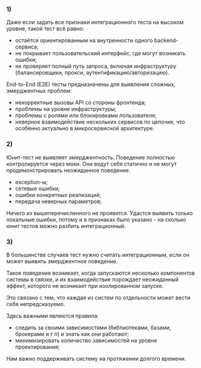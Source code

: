### 1)

Даже если задать все признаки интеграционного теста на высоком уровне, такой тест всё равно:

- остаётся ориентированным на внутренности одного backend-сервиса;
- не покрывает пользовательский интерфейс, где могут возникать ошибки;
- не проверяет полный путь запроса, включая инфраструктуру (балансировщики, прокси, аутентификацию/авторизацию).

End-to-End (E2E) тесты предназначены для выявления сложных, эмерджентных проблем:

- некорректные вызовы API со стороны фронтенда;
- проблемы на уровне инфраструктуры;
- проблемы с ролями или блокировками пользователя;
- неверное взаимодействие нескольких сервисов по цепочке, что особенно актуально в микросервисной архитектуре.

### 2)

Юнит-тест не выявляет эмерджентность.
Поведение полностью контролируется через моки.
Они ведут себя статично и не могут продемонстрировать неожиданное поведение.

- exception-ы;
- сетевые ошибки;
- ошибки конкретных реализаций;
- передача неверных параметров;

Ничего из вышеперечисленного не проявится.
Удастся выявить только локальные ошибки, потому и в признаках было указано - на сколько юнит тестов можно разбить интеграционный.

### 3)

В большинстве случаев тест нужно считать интеграционным, если он может выявить эмерджентное поведение.

Такое поведение возникает, когда запускаются несколько компонентов системы в связке, и их взаимодействие порождает неожиданный эффект, которого не возникает при изолированном запуске.

Это связано с тем, что каждая из систем по отдельности может вести себя непредсказуемо.

Здесь важными являются правила:
- следить за своими зависимостями (библиотеками, базами, брокерами и т п) и знать как они работают;
- минимизировать количество зависимостей на уровне проектирования;

Нам важно поддерживать систему на протяжении долгого времени.
